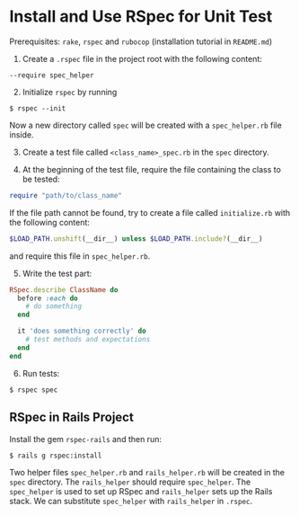 # Install and Use RSpec for Unit Test

Prerequisites: `rake`, `rspec` and `rubocop` (installation tutorial in `README.md`)

1. Create a `.rspec` file in the project root with the following content:

  ```
  --require spec_helper
  ```

2. Initialize `rspec` by running

  ```console
  $ rspec --init
  ```

  Now a new directory called `spec` will be created with a `spec_helper.rb` file inside.

3. Create a test file called `<class_name>_spec.rb` in the `spec` directory.

4. At the beginning of the test file, require the file containing the class to be tested:

  ```ruby
  require "path/to/class_name"
  ```
  
  If the file path cannot be found, try to create a file called `initialize.rb` with the following content:
  
  ```ruby
  $LOAD_PATH.unshift(__dir__) unless $LOAD_PATH.include?(__dir__)
  ```
  
  and require this file in `spec_helper.rb`.
  
5. Write the test part:

  ```ruby
  RSpec.describe ClassName do
    before :each do
      # do something
    end

    it 'does something correctly' do
      # test methods and expectations
    end
  end
  ```

6. Run tests:

  ```console
  $ rspec spec
  ```

## RSpec in Rails Project

Install the gem `rspec-rails` and then run:

```console
$ rails g rspec:install
```
  
Two helper files `spec_helper.rb` and `rails_helper.rb` will be created in the `spec` directory. The `rails_helper` should require `spec_helper`. The `spec_helper` is used to set up RSpec and `rails_helper` sets up the Rails stack. We can substitute `spec_helper` with `rails_helper` in `.rspec`.
